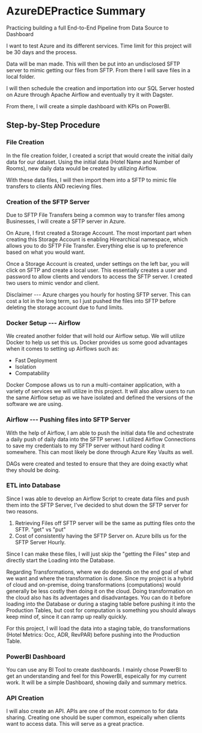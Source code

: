 # AzureDEPractice Summary

Practicing building a full End-to-End Pipeline from Data Source to Dashboard

I want to test Azure and its different services. Time limit for this project will be 30 days and the process.

Data will be man made. This will then be put into an undisclosed SFTP server to mimic getting our files from SFTP. From there I will save files in a local folder.

I will then schedule the creation and importation into our SQL Server hosted on Azure through Apache Airflow and eventually try it with Dagster. 

From there, I will create a simple dashboard with KPIs on PowerBI.

## Step-by-Step Procedure

### File Creation

In the file creation folder, I created a script that would create the initial daily data for our dataset. Using the initial data (Hotel Name and Number of Rooms), new daily data would be created by utilizing Airflow.

With these data files, I will then import them into a SFTP to mimic file transfers to clients AND recieving files.

### Creation of the SFTP Server

Due to SFTP File Transfers being a common way to transfer files among Businesses, I will create a SFTP server in Azure.

On Azure, I first created a Storage Account. The most important part when creating this Storage Account is enabling Hirearchical namespace, which allows you to do SFTP File Transfer. Everything else is up to preference based on what you would want.

Once a Storage Account is created, under settings on the left bar, you will click on SFTP and create a local user. This essentially creates a user and password to allow clients and vendors to access the SFTP server. I created two users to mimic vendor and client.

Disclaimer --- Azure charges you hourly for hosting SFTP server. This can cost a lot in the long term, so I just pushed the files into SFTP before deleting the storage account due to fund limits.

### Docker Setup --- Airflow

We created another folder that will hold our Airflow setup. We will utilize Docker to help us set this us. Docker provides us some good advantages when it comes to setting up Airflows such as:

 * Fast Deployment
 * Isolation
 * Compatability

Docker Compose allows us to run a multi-container application, with a variety of services we will utilize in this project. It will also allow users to run the same Airflow setup as we have isolated and defined the versions of the software we are using.


### Airflow --- Pushing files into SFTP Server
With the help of Airflow, I am able to push the initial data file and ochestrate a daily push of daily data into the SFTP server. I utilized Airflow Connections to save my credentials to my SFTP server without hard coding it somewhere. This can most likely be done through Azure Key Vaults as well.

DAGs were created and tested to ensure that they are doing exactly what they should be doing.

### ETL into Database

Since I was able to develop an Airflow Script to create data files and push them into the SFTP Server, I've decided to shut down the SFTP server for two reasons.

1. Retrieving Files off SFTP server will be the same as putting files onto the SFTP. "get" vs "put"
2. Cost of consistently having the SFTP Server on. Azure bills us for the SFTP Server Hourly.

Since I can make these files, I will just skip the "getting the Files" step and directly start the Loading into the Database. 

Regarding Transformations, where we do depends on the end goal of what we want and where the transformation is done. Since my project is a hybrid of cloud and on-premise, doing transformations (computations) would generally be less costly then doing it on the cloud. Doing transformation on the cloud also has its adventages and disadvantages. You can do it before loading into the Database or during a staging table before pushing it into the Production Tables, but cost for computation is something you should always keep mind of, since it can ramp up really quickly.

For this project, I will load the data into a staging table, do transformations (Hotel Metrics: Occ, ADR, RevPAR) before pushing into the Production Table.

### PowerBI Dashboard

You can use any BI Tool to create dashboards. I mainly chose PowerBI to get an understanding and feel for this PowerBI, espeically for my current work. It will be a simple Dashboard, showing daily and summary metrics.

### API Creation

I will also create an API. APIs are one of the most common to for data sharing. Creating one should be super common, espeically when clients want to access data. This will serve as a great practice.